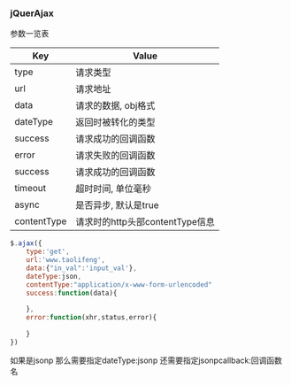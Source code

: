 ### jQuerAjax

参数一览表

| Key| Value|
| ------------- | ------------- |
| type| 请求类型 |
| url| 请求地址 |
| data | 请求的数据, obj格式 |
| dateType | 返回时被转化的类型 |
| success| 请求成功的回调函数 |
| error | 请求失败的回调函数 |
| success| 请求成功的回调函数 |
| timeout| 超时时间, 单位毫秒 |
| async| 是否异步, 默认是true |
| contentType| 请求时的http头部contentType信息 |

```js
$.ajax({
	type:'get',
	url:'www.taolifeng',
	data:{"in_val":'input_val'},
	dateType:json,
	contentType:"application/x-www-form-urlencoded"
	success:function(data){
		
	},
	error:function(xhr,status,error){
	
	}	
})
```
如果是jsonp 那么需要指定dateType:jsonp
还需要指定jsonpcallback:回调函数名